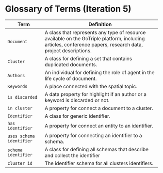 # Glossary of Terms (Iteration 5)

| Term                     | Definition                                                                                                                                                   |
|--------------------------|--------------------------------------------------------------------------------------------------------------------------------------------------------------|
| `Document`               | A class that represents any type of resource available on the GoTriple platform, including articles, conference papers, research data, project descriptions. |
| `Cluster`                | A class for defining a set that contains duplicated documents.                                                                                               |
| `Authors`                | An individual for defining the role of agent in the life cycle of document.                                                                                  |
| `Keywords`               | A place connected with the spatial topic.                                                                                                                    |
| `is discarded`           | A data property for highlight if an author or a keyword is discarded or not.                                                                                 |
| `in cluster`             | A property for connect a document to a cluster.                                                                                                              |
| `Identifier`             | A class for generic identifier.                                                                                                                              |
| `has identifier`         | A property for connect an entity to an identifier.                                                                                                           |
| `uses schema identifier` | A property for connecting an identifier to a schema.                                                                                                         |
| `schema identifier`      | A class for defining all schemas that describe and collect the identifier                                                                                    |
| `cluster id`             | The identifier schema for all clusters identifiers.                                                                                                          |
